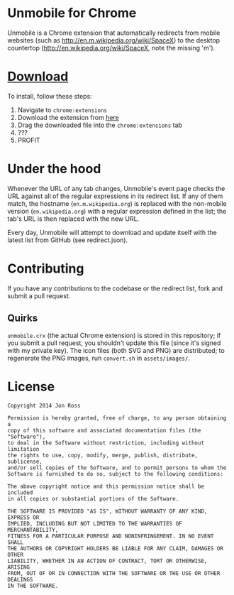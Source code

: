 
# Unmobile for Chrome

Unmobile is a Chrome extension that automatically redirects from
mobile websites (such as http://en.m.wikipedia.org/wiki/SpaceX) to the
desktop countertop (http://en.wikipedia.org/wiki/SpaceX, note the
missing 'm').

# [Download](https://github.com/zlsa/unmobile/blob/master/unmobile.crx?raw=true)

To install, follow these steps:

1. Navigate to `chrome:extensions`
2. Download the extension from
   [here](https://github.com/zlsa/unmobile/blob/master/unmobile.crx?raw=true)
3. Drag the downloaded file into the `chrome:extensions` tab
4. ???
5. PROFIT

# Under the hood

Whenever the URL of any tab changes, Unmobile's event page checks the
URL against all of the regular expressions in its redirect list. If
any of them match, the hostname (`en.m.wikipedia.org`) is replaced
with the non-mobile version (`en.wikipedia.org`) with a regular
expression defined in the list; the tab's URL is then replaced with
the new URL.

Every day, Unmobile will attempt to download and update itself with
the latest list from GitHub (see redirect.json).

# Contributing

If you have any contributions to the codebase or the redirect list,
fork and submit a pull request.

## Quirks

`unmobile.crx` (the actual Chrome extension) is stored in this
repository; if you submit a pull request, you shouldn't update this
file (since it's signed with my private key). The icon files (both SVG
and PNG) are distributed; to regenerate the PNG images, run
`convert.sh` in `assets/images/`.

# License

```
Copyright 2014 Jon Ross

Permission is hereby granted, free of charge, to any person obtaining a
copy of this software and associated documentation files (the "Software"),
to deal in the Software without restriction, including without limitation
the rights to use, copy, modify, merge, publish, distribute, sublicense,
and/or sell copies of the Software, and to permit persons to whom the
Software is furnished to do so, subject to the following conditions:

The above copyright notice and this permission notice shall be included
in all copies or substantial portions of the Software.

THE SOFTWARE IS PROVIDED "AS IS", WITHOUT WARRANTY OF ANY KIND, EXPRESS OR
IMPLIED, INCLUDING BUT NOT LIMITED TO THE WARRANTIES OF MERCHANTABILITY,
FITNESS FOR A PARTICULAR PURPOSE AND NONINFRINGEMENT. IN NO EVENT SHALL
THE AUTHORS OR COPYRIGHT HOLDERS BE LIABLE FOR ANY CLAIM, DAMAGES OR OTHER
LIABILITY, WHETHER IN AN ACTION OF CONTRACT, TORT OR OTHERWISE, ARISING
FROM, OUT OF OR IN CONNECTION WITH THE SOFTWARE OR THE USE OR OTHER DEALINGS
IN THE SOFTWARE.
```
